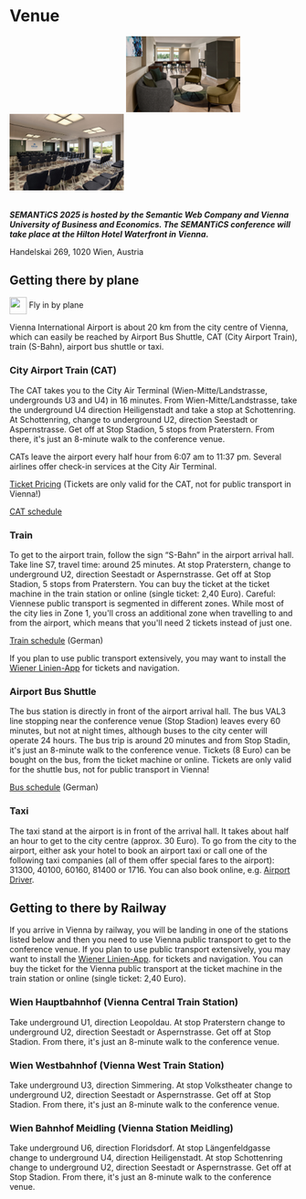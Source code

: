 # Venue

<div class="d-flex justify-content-between bd-highlight mb-3">
 <img src="../img/venue.png" style="max-width:32%; min-width:200px" width="60%" height="auto" alt="">
 <img src="../img/venue_socialRoom.jpg" style="max-width:32%; min-width:200px" width="60%" height="auto" alt="">  
 <img src="../img/venue_meetingRoom.jpg" style="max-width:32%; min-width:200px" width="60%" height="auto" alt="">  
</div>
</br>

***SEMANTiCS 2025 is hosted by the Semantic Web Company and Vienna University of Business and Economics. The SEMANTiCS conference will take place at the Hilton Hotel Waterfront in Vienna.***

Handelskai 269, 1020 Wien, Austria

## Getting there by plane

<div class="venue-sec-title"><img style="vertical-align:middle" src="../img/icons/airplane-fill.svg" width="30" height="30"></span><span> Fly in by plane</span></div> 

Vienna International Airport is about 20 km from the city centre of Vienna, which can easily be reached by Airport Bus Shuttle, CAT (City Airport Train), train (S-Bahn), airport bus shuttle or taxi.

### City Airport Train (CAT)

The CAT takes you to the City Air Terminal (Wien-Mitte/Landstrasse, undergrounds U3 and U4) in 16 minutes. From Wien-Mitte/Landstrasse, take the underground U4 direction Heiligenstadt and take a stop at Schottenring. At Schottenring, change to underground U2, direction Seestadt or Aspernstrasse. Get off at Stop Stadion, 5 stops from Praterstern. From there, it's just an 8-minute walk to the conference venue.

CATs leave the airport every half hour from 6:07 am to 11:37 pm. Several airlines offer check-in services at the City Air Terminal.

[Ticket Pricing](https://www.cityairporttrain.com/en/prices) (Tickets are only valid for the CAT, not for public transport in Vienna!)

[CAT schedule](https://www.cityairporttrain.com/en/info-service/timetable)

### Train

To get to the airport train, follow the sign “S-Bahn” in the airport arrival hall. Take line S7, travel time: around 25 minutes. At stop Praterstern, change to underground U2, direction Seestadt or Aspernstrasse. Get off at Stop Stadion, 5 stops from Praterstern.  You can buy the ticket at the ticket machine in the train station or online (single ticket: 2,40 Euro). Careful: Viennese public transport is segmented in different zones. While most of the city lies in Zone 1, you'll cross an additional zone when travelling to and from the airport, which means that you'll need 2 tickets instead of just one. 

[Train schedule](https://www.schnellbahn-wien.at/web/flughafen_wien-schwechat.html) (German)

If you plan to use public transport extensively, you may want to install the [Wiener Linien-App](https://www.wienerlinien.at/wienmobil-app) for tickets and navigation.

### Airport Bus Shuttle

The bus station is directly in front of the airport arrival hall. The bus VAL3 line stopping near the conference venue (Stop Stadion) leaves every 60 minutes, but not at night times, although buses to the city center will operate 24 hours. The bus trip is around 20 minutes and  from Stop Stadin, it's just an 8-minute walk to the conference venue.  Tickets (8 Euro) can be bought on the bus, from the ticket machine or online. Tickets are only valid for the shuttle bus, not for public transport in Vienna!

[Bus schedule](https://www.viennaairport.com/jart/prj3/va/uploads/data-uploads/Passagier/Parken/VIE_VAL3_de_en.pdf) (German)

### Taxi

The taxi stand at the airport is in front of the arrival hall. It takes about half an hour to get to the city centre (approx. 30 Euro). To go from the city to the airport, either ask your hotel to book an airport taxi or call one of the following taxi companies (all of them offer special fares to the airport): 31300, 40100, 60160, 81400 or 1716. You can also book online, e.g. [Airport Driver](https://airportdriver.at/en/).

## Getting to there by Railway

If you arrive in Vienna by railway, you will be landing in one of the stations listed below and then you need to use Vienna public transport to get to the conference venue. If you plan to use public transport extensively, you may want to install the [Wiener Linien-App](https://www.wienerlinien.at/wienmobil-app). for tickets and navigation. You can buy the ticket for the Vienna public transport at the ticket machine in the train station or online (single ticket: 2,40 Euro). 

### Wien Hauptbahnhof (Vienna Central Train Station)

Take underground U1, direction Leopoldau. At stop Praterstern change to underground U2, direction Seestadt or Aspernstrasse. Get off at Stop Stadion. From there, it's just an 8-minute walk to the conference venue. 

### Wien Westbahnhof (Vienna West Train Station)

Take underground U3, direction Simmering. At stop Volkstheater change to underground U2, direction Seestadt or Aspernstrasse. Get off at Stop Stadion. From there, it's just an 8-minute walk to the conference venue.

### Wien Bahnhof Meidling (Vienna Station Meidling)

Take underground U6, direction Floridsdorf. At stop Längenfeldgasse change to underground U4, direction Heiligenstadt. At stop Schottenring change to underground U2, direction Seestadt or Aspernstrasse. Get off at Stop Stadion. From there, it's just an 8-minute walk to the conference venue.
